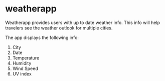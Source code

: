 # weatherapp
Weatherapp provides users with up to date weather info. This info will help travelers see the weather outlook for multiple cities. 

The app displays the following info: 
1. City
2. Date
3. Temperature 
4. Humidity 
5. Wind Speed
6. UV index 
